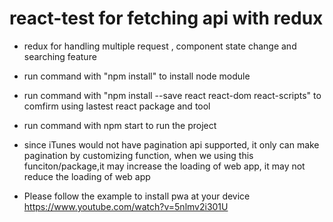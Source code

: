 # react-test for fetching api with redux
* redux for handling multiple request , component state change and searching feature 
* run command with "npm install" to install node module
* run command with "npm install --save react react-dom react-scripts" to comfirm using lastest react package and tool
* run command with npm start to run the project

* since iTunes would not have pagination api supported, it only can make pagination by customizing function,  when we using this funciton/package,it may increase the loading of web app, it may not reduce the loading of web app

* Please follow the example to install pwa at your device https://www.youtube.com/watch?v=5nlmv2i301U
